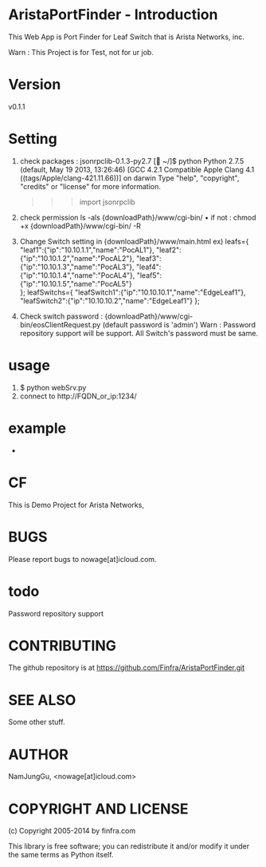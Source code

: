 # AristaPortFinder - Introduction
This Web App is Port Finder for Leaf Switch that is Arista Networks, inc.

Warn : This Project is for Test, not for ur job.

# Version

v0.1.1

# Setting
1. check packages : jsonrpclib-0.1.3-py2.7
    [ ~/]$ python 
    Python 2.7.5 (default, May 19 2013, 13:26:46) 
    [GCC 4.2.1 Compatible Apple Clang 4.1 ((tags/Apple/clang-421.11.66))] on darwin
    Type "help", "copyright", "credits" or "license" for more information.
    >>> import jsonrpclib

2. check permission 
    ls -als {downloadPath}/www/cgi-bin/
    • if not : chmod +x {downloadPath}/www/cgi-bin/ -R

3. Change Switch setting in {downloadPath}/www/main.html
    ex)
        leafs={
          "leaf1":{"ip":"10.10.1.1","name":"PocAL1"},
          "leaf2":{"ip":"10.10.1.2","name":"PocAL2"},
          "leaf3":{"ip":"10.10.1.3","name":"PocAL3"},
          "leaf4":{"ip":"10.10.1.4","name":"PocAL4"},
          "leaf5":{"ip":"10.10.1.5","name":"PocAL5"}      
        }; 
        leafSwitchs={
          "leafSwitch1":{"ip":"10.10.10.1","name":"EdgeLeaf1"},
          "leafSwitch2":{"ip":"10.10.10.2","name":"EdgeLeaf1"}
        };
4. Check switch password : {downloadPath}/www/cgi-bin/eosClientRequest.py (default password is 'admin')
    Warn : Password repository support will be support. All Switch's password must be same.



# usage 
1. $ python webSrv.py 
2. connect to http://FQDN_or_ip:1234/

# example
-

# CF        

This is Demo Project for Arista Networks,

# BUGS

Please report bugs to nowage[at]icloud.com.

# todo

Password repository support

# CONTRIBUTING

The github repository is at https://github.com/Finfra/AristaPortFinder.git

# SEE ALSO

Some other stuff.

# AUTHOR

NamJungGu, <nowage[at]icloud.com>

# COPYRIGHT AND LICENSE

(c) Copyright 2005-2014 by finfra.com

This library is free software; you can redistribute it and/or modify
it under the same terms as Python itself.
